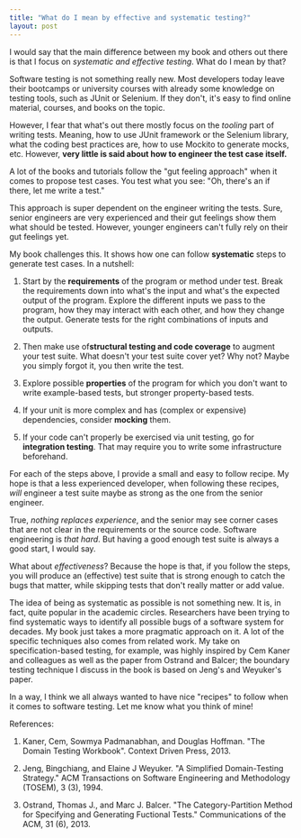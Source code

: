 ```yaml
---
title: "What do I mean by effective and systematic testing?"
layout: post
---
```


I would say that the main difference between my book and others out there is that I focus on _systematic and effective testing_. What do I mean by that?

Software testing is not something really new. Most developers today leave their bootcamps or university courses with already some knowledge on testing tools, such as JUnit or Selenium. If they don't, it's easy to find online material, courses, and books on the topic.

However, I fear that what's out there mostly focus on the _tooling_ part of writing tests. Meaning, how to use JUnit framework or the Selenium library, what the coding best practices are, how to use Mockito to generate mocks, etc. However, **very little is said about how to engineer the test case itself.** 

A lot of the books and tutorials follow the "gut feeling approach" when it comes to propose test cases. You test what you see: "Oh, there's an if there, let me write a test."

This approach is super dependent on the engineer writing the tests. Sure, senior engineers are very experienced and their gut feelings show them what should be tested. However, younger engineers can't fully rely on their gut feelings yet.

My book challenges this. It shows how one can follow **systematic** steps to generate test cases. In a nutshell:

1. Start by the **requirements** of the program or method under test. Break the requirements down into what's the input and what's the expected output of the program. Explore the different inputs we pass to the program, how they may interact with each other, and how they change the output. Generate tests for the right combinations of inputs and outputs.

1. Then make use of**structural testing and code coverage** to augment your test suite. What doesn't your test suite cover yet? Why not? Maybe you simply forgot it, you then write the test.

1. Explore possible **properties** of the program for which you don't want to write example-based tests, but stronger property-based tests.

1. If your unit is more complex and has (complex or expensive) dependencies, consider **mocking** them.

1. If your code can't properly be exercised via unit testing, go for **integration testing**. That may require you to write some infrastructure beforehand.

For each of the steps above, I provide a small and easy to follow recipe. My hope is that a less experienced developer, when following these recipes, _will_ engineer a test suite maybe as strong as the one from the senior engineer. 

True, _nothing replaces experience_, and the senior may see corner cases that are not clear in the requirements or the source code. Software engineering is _that hard_. But having a good enough test suite is always a good start, I would say.

What about _effectiveness_? Because the hope is that, if you follow the steps, you will produce an (effective) test suite that is strong enough to catch the bugs that matter, while skipping tests that don't really matter or add value. 

The idea of being as systematic as possible is not something new. It is, in fact, quite popular in the academic circles. Researchers have been trying to find systematic ways to identify all possible bugs of a software system for decades. My book just takes a more pragmatic approach on it. A lot of the specific techniques also comes from related work. My take on specification-based testing, for example, was highly inspired by Cem Kaner and colleagues as well as the paper from Ostrand and Balcer; the boundary testing technique I discuss in the book is based on Jeng's and Weyuker's paper. 

In a way, I think we all always wanted to have nice "recipes" to follow when it comes to software testing. Let me know what you think of mine!

References:

1. Kaner, Cem, Sowmya Padmanabhan, and Douglas Hoffman. "The Domain Testing Workbook". Context Driven Press, 2013.

1. Jeng, Bingchiang, and Elaine J Weyuker. "A Simplified Domain-Testing Strategy." ACM Transactions on Software Engineering and Methodology (TOSEM), 3 (3), 1994.

1. Ostrand, Thomas J., and Marc J. Balcer. "The Category-Partition Method for Specifying and Generating Fuctional Tests." Communications of the ACM, 31 (6), 2013.
